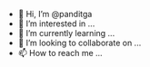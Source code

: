 - 👋 Hi, I’m @panditga
- 👀 I’m interested in ...
- 🌱 I’m currently learning ...
- 💞️ I’m looking to collaborate on ...
- 📫 How to reach me ...

<!---
panditga/panditga is a ✨ special ✨ repository because its `README.md` (this file) appears on your GitHub profile.
You can click the Preview link to take a look at your changes.
--->
